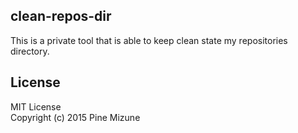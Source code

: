 clean-repos-dir
---------------

This is a private tool that is able to keep clean state  my repositories directory.

## License
MIT License<br />
Copyright (c) 2015 Pine Mizune
